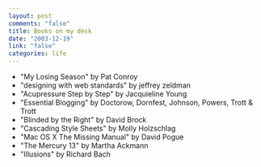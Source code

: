 ```yaml
--- 
layout: post
comments: "false"
title: Books on my desk
date: "2003-12-19"
link: "false"
categories: life
---
```

<ul class="il">
<li>"My Losing Season" by Pat Conroy</li>
<li>"designing with web standards" by jeffrey zeldman</li>
<li>"Acupressure Step by Step" by Jacquieline Young</li>
<li>"Essential Blogging" by Doctorow, Dornfest, Johnson, Powers, Trott & Trott</li>
<li>"Blinded by the Right" by David Brock</li>
<li>"Cascading Style Sheets" by Molly Holzschlag</li>
<li>"Mac OS X The Missing Manual" by David Pogue</li>
<li>"The Mercury 13" by Martha Ackmann</li>
<li>"Illusions" by Richard Bach
</ul>
